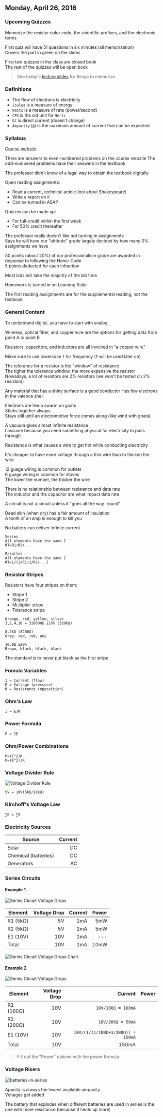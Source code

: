 ## Monday, April 26, 2016

### Upcoming Quizzes
Memorize the resistor color code, the scientific prefixes, and the electronic terms

First quiz will have 51 questions in six minutes (all memorization)  
Covers the part in green on the slides

First two quizzes in the class are closed book  
The rest of the quizzes will be open book

> See today's [lecture slides](https://camtasiarelay.byu.edu/relay/cr/Inductance_and_Inductors_-_20140910_164905_7.html) for things to memorize

### Definitions
- The flow of electrons is electricity
- `Joules` is a measure of energy
- `Watts` is a measure of rate (power/second)
- `CPS` is the old unit for `Hertz`
- `DC` is direct current (doesn't change)
- `Ampacity` (`@`) is the maximum amount of current that can be expected

### Syllabus
[Course website](http://it327.groups.et.byu.net/)

There are answers to even-numbered problems on the course website
The odd-numbered problems have their answers in the textbook

The professor didn't know of a legal way to obtain the textbook digitally

Open reading assignments:

- Read a current, technical article (not about Shakespeare)  
- Write a report on it  
- Can be turned in ASAP

Quizzes can be made up:

- For full-credit within the first week  
- For 50% credit thereafter

The professor really doesn't like not turning in assignments  
Says he will have our "attitude" grade largely decided by how many 0% assignments we have

30 points (about 20%) of our professionalism grade are awarded in response to following the Honor Code  
5 points deducted for each infraction

Most labs will take the majority of the lab time

Homework is turned in on Learning Suite

The first reading assignments are for the supplemental reading, not the textbook

### General Content
To understand digital, you have to start with analog  

Wireless, optical fiber, and copper wire are the options for getting data from point A to point B

Resistors, capacitors, and inductors are all involved in "a copper wire"

Make sure to use lowercase `f` for frequency (`F` will be used later on)

The tolerance for a resistor is the "window" of resistance  
The tigher the tolerance window, the more expensive the resistor
Nowadays, a lot of resistors are 2% resistors (we won't be tested on 2% resistors)

Any material that has a shiny surface is a good conductor
Has few electrons in the valence shell

Electrons are like a swarm on gnats  
Sticks together always  
Stays still until an electromotive force comes along (like wind with gnats)

A vacuum gives almost infinite resistance  
I assume because you need something physical for electricity to pass through

Resistance is what causes a wire to get hot while conducting electricity

It's cheaper to have more voltage through a thin wire than to thicken the wire

12 guage wiring is common for outlets  
6 guage wiring is common for stoves  
The lower the number, the thicker the wire

There is no relationship between resistance and data rate  
The inductor and the capacitor are what impact data rate

A circuit is not a circuit unless it "goes all the way 'round"

Dead skin (when dry) has a fair amount of insulation  
A tenth of an amp is enough to kill you

No battery can deliver infinite current

```
Series
All elements have the same I
RT=R1+R2+...
```
```
Parallel
All elements have the same I
RT=1/(1/R1+1/R2+...)
```

### Resistor Stripes
Resistors have four stripes on them:  

- Stripe 1  
- Stripe 2  
- Multiplier stripe  
- Tolerance stripe  

```
Orange, red, yellow, silver  
3,2,4,10 = 320000Ω ±10% (320kΩ)

8.2kΩ (8200Ω)
Gray, red, red, any

10.0Ω ±20%
Brown, black, black, blank
```

The standard is to never put black as the first stripe

### Fomula Variables
```
I = Current (flow)  
E = Voltage (pressure)  
R = Resistance (opposition)
```

### Ohm's Law
```
I = E/R
```

### Power Formula
```
P = IE
```

### Ohm/Power Combinations
```
P=(I^2)R  
P=(E^2)/R
```

### Voltage Divider Rule
![Voltage Divider Rule](voltage-divider-rule.jpg)

```
5V = 10V(5kΩ/10kΩ)
```

### Kirchoff's Voltage Law
```
∑E = ∑V
```

### Electricity Sources
|Source|Current|
|---|--:|
|Solar|DC|
|Chemical (batteries)|DC|
|Generators|AC|

### Series Circuits
#### Example 1
![Series Circuit Voltage Drops](series-circuit-voltage-drops-1.jpg)

|Element|Voltage Drop|Current|Power|
|---|--:|--:|--:|
|R1 (5kΩ)|5V|1mA|5mW|
|R2 (5kΩ)|5V|1mA|5mW|
|E1 (10V)|10V|1mA|---|
|Total|10V|1mA|10mW|

![Series Circuit Voltage Drops Chart](series-circuit-voltage-drops-chart-1.jpg)

#### Example 2
![Series Circuit Voltage Drops](series-circuit-voltage-drops-2.jpg)

|Element|Voltage Drop|Current|Power|
|---|--:|--:|--:|
|R1 (100Ω)|10V|`10V/100Ω = 100mA`|
|R2 (200Ω)|10V|`10V/200Ω = 50mA`|
|E1 (10V)|10V|`10V/(1/(1/100Ω+1/200Ω)) = 150mA`|
|Total|10V|150mA|

> Fill out the "Power" column with the power formula

### Voltage Risers
![batteries-in-series](batteries-in-series.jpg)

Apacity is always the lowest available ampacity  
Voltages get added

The battery that explodes when different batteries are used in series is the one with more resistance (because it heats up more)
